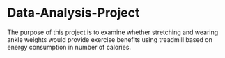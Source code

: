 # Data-Analysis-Project
The purpose of this project is to examine whether stretching and wearing ankle weights would provide exercise benefits using treadmill based on energy consumption in number of calories.

